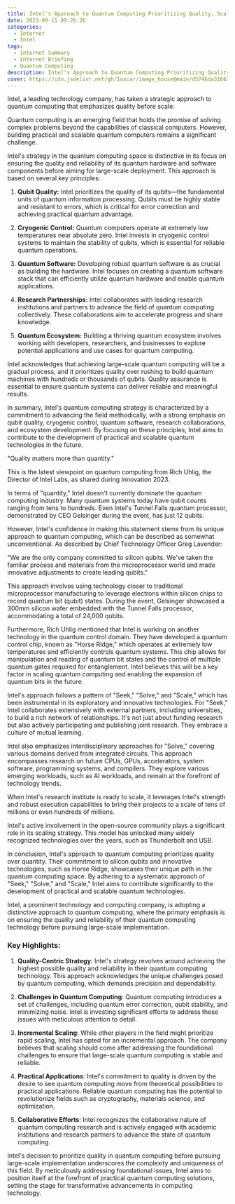 ```yaml
---
title: Intel's Approach to Quantum Computing Prioritizing Quality, Scale Comes Later
date: 2023-09-15 09:26:26
categories:
  - Internet
  - Intel
tags:
  - Internet Summary 
  - Internet Briefing
  - Quantum Computing
description: Intel's Approach to Quantum Computing Prioritizing Quality, Scale Comes Later
cover: https://cdn.jsdelivr.net/gh/1oscar/image_house@main/d5746da3166334663dfa72758a76ceb6.png
---
```





Intel, a leading technology company, has taken a strategic approach to quantum computing that emphasizes quality before scale.

Quantum computing is an emerging field that holds the promise of solving complex problems beyond the capabilities of classical computers. However, building practical and scalable quantum computers remains a significant challenge.

Intel's strategy in the quantum computing space is distinctive in its focus on ensuring the quality and reliability of its quantum hardware and software components before aiming for large-scale deployment. This approach is based on several key principles:

1. **Qubit Quality:** Intel prioritizes the quality of its qubits—the fundamental units of quantum information processing. Qubits must be highly stable and resistant to errors, which is critical for error correction and achieving practical quantum advantage.

2. **Cryogenic Control:** Quantum computers operate at extremely low temperatures near absolute zero. Intel invests in cryogenic control systems to maintain the stability of qubits, which is essential for reliable quantum operations.

3. **Quantum Software:** Developing robust quantum software is as crucial as building the hardware. Intel focuses on creating a quantum software stack that can efficiently utilize quantum hardware and enable quantum applications.

4. **Research Partnerships:** Intel collaborates with leading research institutions and partners to advance the field of quantum computing collectively. These collaborations aim to accelerate progress and share knowledge.

5. **Quantum Ecosystem:** Building a thriving quantum ecosystem involves working with developers, researchers, and businesses to explore potential applications and use cases for quantum computing.

Intel acknowledges that achieving large-scale quantum computing will be a gradual process, and it prioritizes quality over rushing to build quantum machines with hundreds or thousands of qubits. Quality assurance is essential to ensure quantum systems can deliver reliable and meaningful results.

In summary, Intel's quantum computing strategy is characterized by a commitment to advancing the field methodically, with a strong emphasis on qubit quality, cryogenic control, quantum software, research collaborations, and ecosystem development. By focusing on these principles, Intel aims to contribute to the development of practical and scalable quantum technologies in the future.


"Quality matters more than quantity."

This is the latest viewpoint on quantum computing from Rich Uhlig, the Director of Intel Labs, as shared during Innovation 2023.

In terms of "quantity," Intel doesn't currently dominate the quantum computing industry. Many quantum systems today have qubit counts ranging from tens to hundreds. Even Intel's Tunnel Falls quantum processor, demonstrated by CEO Gelsinger during the event, has just 12 qubits.

However, Intel's confidence in making this statement stems from its unique approach to quantum computing, which can be described as somewhat unconventional. As described by Chief Technology Officer Greg Lavender:

"We are the only company committed to silicon qubits. We've taken the familiar process and materials from the microprocessor world and made innovative adjustments to create leading qubits."

This approach involves using technology closer to traditional microprocessor manufacturing to leverage electrons within silicon chips to record quantum bit (qubit) states. During the event, Gelsinger showcased a 300mm silicon wafer embedded with the Tunnel Falls processor, accommodating a total of 24,000 qubits.

Furthermore, Rich Uhlig mentioned that Intel is working on another technology in the quantum control domain. They have developed a quantum control chip, known as "Horse Ridge," which operates at extremely low temperatures and efficiently controls quantum systems. This chip allows for manipulation and reading of quantum bit states and the control of multiple quantum gates required for entanglement. Intel believes this will be a key factor in scaling quantum computing and enabling the expansion of quantum bits in the future.

Intel's approach follows a pattern of "Seek," "Solve," and "Scale," which has been instrumental in its exploratory and innovative technologies. For "Seek," Intel collaborates extensively with external partners, including universities, to build a rich network of relationships. It's not just about funding research but also actively participating and publishing joint research. They embrace a culture of mutual learning.

Intel also emphasizes interdisciplinary approaches for "Solve," covering various domains derived from integrated circuits. This approach encompasses research on future CPUs, GPUs, accelerators, system software, programming systems, and compilers. They explore various emerging workloads, such as AI workloads, and remain at the forefront of technology trends.

When Intel's research institute is ready to scale, it leverages Intel's strength and robust execution capabilities to bring their projects to a scale of tens of millions or even hundreds of millions.

Intel's active involvement in the open-source community plays a significant role in its scaling strategy. This model has unlocked many widely recognized technologies over the years, such as Thunderbolt and USB.

In conclusion, Intel's approach to quantum computing prioritizes quality over quantity. Their commitment to silicon qubits and innovative technologies, such as Horse Ridge, showcases their unique path in the quantum computing space. By adhering to a systematic approach of "Seek," "Solve," and "Scale," Intel aims to contribute significantly to the development of practical and scalable quantum technologies.


Intel, a prominent technology and computing company, is adopting a distinctive approach to quantum computing, where the primary emphasis is on ensuring the quality and reliability of their quantum computing technology before pursuing large-scale implementation.

### Key Highlights:

1. **Quality-Centric Strategy**: Intel's strategy revolves around achieving the highest possible quality and reliability in their quantum computing technology. This approach acknowledges the unique challenges posed by quantum computing, which demands precision and dependability.

2. **Challenges in Quantum Computing**: Quantum computing introduces a set of challenges, including quantum error correction, qubit stability, and minimizing noise. Intel is investing significant efforts to address these issues with meticulous attention to detail.

3. **Incremental Scaling**: While other players in the field might prioritize rapid scaling, Intel has opted for an incremental approach. The company believes that scaling should come after addressing the foundational challenges to ensure that large-scale quantum computing is stable and reliable.

4. **Practical Applications**: Intel's commitment to quality is driven by the desire to see quantum computing move from theoretical possibilities to practical applications. Reliable quantum computing has the potential to revolutionize fields such as cryptography, materials science, and optimization.

5. **Collaborative Efforts**: Intel recognizes the collaborative nature of quantum computing research and is actively engaged with academic institutions and research partners to advance the state of quantum computing.

Intel's decision to prioritize quality in quantum computing before pursuing large-scale implementation underscores the complexity and uniqueness of this field. By meticulously addressing foundational issues, Intel aims to position itself at the forefront of practical quantum computing solutions, setting the stage for transformative advancements in computing technology.